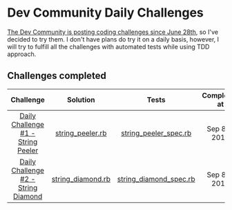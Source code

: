 # Dev Community Daily Challenges

[The Dev Community is posting coding challenges since June 28th](https://dev.to/thepracticaldev/daily-challenge-1-string-peeler-4nep), so I've decided to try them. I don't have plans do try it on a daily basis, however, I will try to fulfill all the challenges with automated tests while using TDD approach.

## Challenges completed

| Challenge | Solution | Tests | Completed at  |
|:-----:|:--------:|:-----:|:-------------:|
| [Daily Challenge #1 - String Peeler](https://dev.to/thepracticaldev/daily-challenge-1-string-peeler-4nep) | [string_peeler.rb](https://github.com/jalerson/dev-community-daily-challenges/blob/master/challenges/day1/string_peeler.rb) | [string_peeler_spec.rb](https://github.com/jalerson/dev-community-daily-challenges/blob/master/spec/challenges/day1/string_peeler_spec.rb) | Sep 8th, 2019 |
| [Daily Challenge #2 - String Diamond](https://dev.to/thepracticaldev/daily-challenge-2-string-diamond-21n2) | [string_diamond.rb](https://github.com/jalerson/dev-community-daily-challenges/blob/master/challenges/day2/string_diamond.rb) | [string_diamond_spec.rb](https://github.com/jalerson/dev-community-daily-challenges/blob/master/spec/challenges/day2/string_diamond_spec.rb) | Sep 8th, 2019 |
